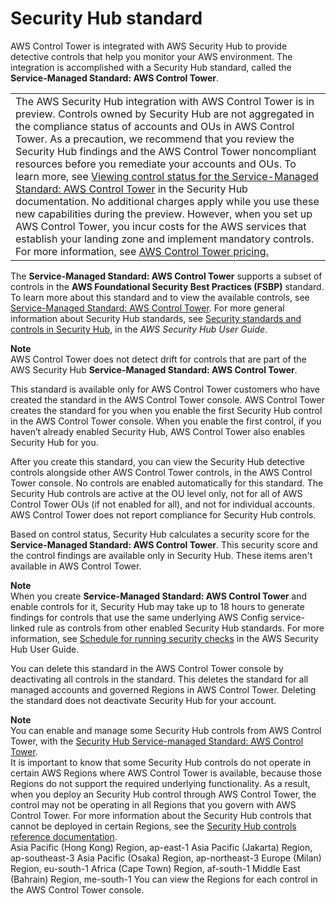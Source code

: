 # Security Hub standard<a name="security-hub-controls"></a>

AWS Control Tower is integrated with AWS Security Hub to provide detective controls that help you monitor your AWS environment\. The integration is accomplished with a Security Hub standard, called the **Service\-Managed Standard: AWS Control Tower**\.


|  | 
| --- |
|  The AWS Security Hub integration with AWS Control Tower is in preview\. Controls owned by Security Hub are not aggregated in the compliance status of accounts and OUs in AWS Control Tower\. As a precaution, we recommend that you review the Security Hub findings and the AWS Control Tower noncompliant resources before you remediate your accounts and OUs\. To learn more, see [Viewing control status for the Service\-Managed Standard: AWS Control Tower](https://docs.aws.amazon.com/securityhub/latest/userguide/service-managed-standard-aws-control-tower.html#aws-control-tower-standard-control-status) in the Security Hub documentation\. No additional charges apply while you use these new capabilities during the preview\. However, when you set up AWS Control Tower, you incur costs for the AWS services that establish your landing zone and implement mandatory controls\. For more information, see [AWS Control Tower pricing\.](http://aws.amazon.com/controltower/pricing/)   | 

The **Service\-Managed Standard: AWS Control Tower** supports a subset of controls in the **AWS Foundational Security Best Practices \(FSBP\)** standard\. To learn more about this standard and to view the available controls, see [Service\-Managed Standard: AWS Control Tower](https://docs.aws.amazon.com/securityhub/latest/userguide/service-managed-standard-aws-control-tower.html#aws-control-tower-standard-controls)\. For more general information about Security Hub standards, see [Security standards and controls in Security Hub](https://docs.aws.amazon.com/securityhub/latest/userguide/securityhub-standards.html), in the *AWS Security Hub User Guide*\.

**Note**  
AWS Control Tower does not detect drift for controls that are part of the AWS Security Hub **Service\-Managed Standard: AWS Control Tower**\.

This standard is available only for AWS Control Tower customers who have created the standard in the AWS Control Tower console\. AWS Control Tower creates the standard for you when you enable the first Security Hub control in the AWS Control Tower console\. When you enable the first control, if you haven’t already enabled Security Hub, AWS Control Tower also enables Security Hub for you\.

After you create this standard, you can view the Security Hub detective controls alongside other AWS Control Tower controls, in the AWS Control Tower console\. No controls are enabled automatically for this standard\. The Security Hub controls are active at the OU level only, not for all of AWS Control Tower OUs \(if not enabled for all\), and not for individual accounts\. AWS Control Tower does not report compliance for Security Hub controls\.

Based on control status, Security Hub calculates a security score for the **Service\-Managed Standard: AWS Control Tower**\. This security score and the control findings are available only in Security Hub\. These items aren't available in AWS Control Tower\.

**Note**  
When you create **Service\-Managed Standard: AWS Control Tower** and enable controls for it, Security Hub may take up to 18 hours to generate findings for controls that use the same underlying AWS Config service\-linked rule as controls from other enabled Security Hub standards\. For more information, see [Schedule for running security checks](https://docs.aws.amazon.com/securityhub/latest/userguide/securityhub-standards-schedule.html) in the AWS Security Hub User Guide\.

 You can delete this standard in the AWS Control Tower console by deactivating all controls in the standard\. This deletes the standard for all managed accounts and governed Regions in AWS Control Tower\. Deleting the standard does not deactivate Security Hub for your account\.

**Note**  
You can enable and manage some Security Hub controls from AWS Control Tower, with the [Security Hub Service\-managed Standard: AWS Control Tower](https://docs.aws.amazon.com/controltower/latest/userguide/security-hub-controls.html)\.  
It is important to know that some Security Hub controls do not operate in certain AWS Regions where AWS Control Tower is available, because those Regions do not support the required underlying functionality\. As a result, when you deploy an Security Hub control through AWS Control Tower, the control may not be operating in all Regions that you govern with AWS Control Tower\. For more information about the Security Hub controls that cannot be deployed in certain Regions, see the [Security Hub controls reference documentation](https://docs.aws.amazon.com/securityhub/latest/userguide/securityhub-controls-reference.html)\.  
Asia Pacific \(Hong Kong\) Region, ap\-east\-1
Asia Pacific \(Jakarta\) Region, ap\-southeast\-3
Asia Pacific \(Osaka\) Region, ap\-northeast\-3 
Europe \(Milan\) Region, eu\-south\-1 
Africa \(Cape Town\) Region, af\-south\-1
Middle East \(Bahrain\) Region, me\-south\-1 
 You can view the Regions for each control in the AWS Control Tower console\.
